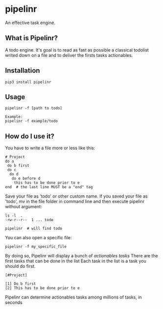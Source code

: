 # pipelinr
An effective task engine.

## What is Pipelinr?

A todo engine. It's goal is to read as fast as possible a classical 
todolist writed down on a file and to deliver the firsts tasks actionables.

## Installation
```
pip3 install pipelinr
```

## Usage
```
pipelinr -f [path to todo]

Example:
pipelinr -f example/todo
```

## How do I use it?

You have to write a file more or less like this:
```
# Project
do a
 do b first
 do c
  do d
   do e before d
    this has to be done prior to e
end  # the last line MUST be a "end" tag
```

Save your file as 'todo' or other custom name. If you saved your file 
as 'todo', mv in the file folder in command line and then execute pipelinr 
without argument:

```
ls -l  .
-rw-r--r--  1 ... todo

pipelinr  # will find todo
```

You can also open a specific file:
```
pipelinr -f my_specific_file
```

By doing so, Pipelinr will display a bunch of *actionables tasks*
There are the first tasks that can be done in the list
Each task in the list is a task you should do first.
```
[#Project]

[1] Do b first
[2] This has to be done prior to e
```
Pipelinr can determine actionables tasks among millions of tasks, in seconds
